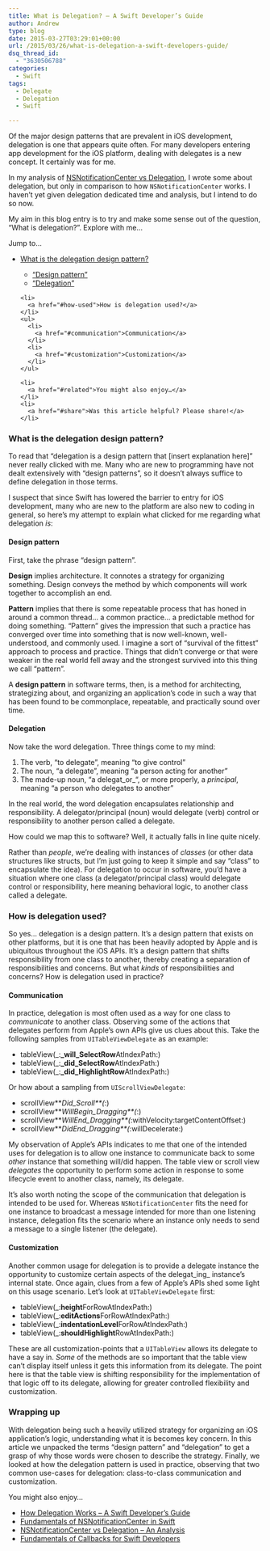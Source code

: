 ```yaml
---
title: What is Delegation? – A Swift Developer’s Guide
author: Andrew
type: blog
date: 2015-03-27T03:29:01+00:00
url: /2015/03/26/what-is-delegation-a-swift-developers-guide/
dsq_thread_id:
  - "3630506788"
categories:
  - Swift
tags:
  - Delegate
  - Delegation
  - Swift

---
```

Of the major design patterns that are prevalent in iOS development, delegation is one that appears quite often. For many developers entering app development for the iOS platform, dealing with delegates is a new concept. It certainly was for me.

In my analysis of [NSNotificationCenter vs Delegation][1], I wrote some about delegation, but only in comparison to how `NSNotificationCenter` works. I haven&#8217;t yet given delegation dedicated time and analysis, but I intend to do so now.

My aim in this blog entry is to try and make some sense out of the question, &#8220;What is delegation?&#8221;. Explore with me&#8230;

<div class="resources">
  <div class="resources-header">
    Jump to&#8230;
  </div>
  
  <ul class="resources-content">
    <li>
      <a href="#what-is-delegation">What is the delegation design pattern?</a>
    </li>
    <ul>
      <li>
        <a href="#design-pattern">&#8220;Design pattern&#8221;</a>
      </li>
      <li>
        <a href="#delegation">&#8220;Delegation&#8221;</a>
      </li>
    </ul>
    
    <li>
      <a href="#how-used">How is delegation used?</a>
    </li>
    <ul>
      <li>
        <a href="#communication">Communication</a>
      </li>
      <li>
        <a href="#customization">Customization</a>
      </li>
    </ul>
    
    <li>
      <a href="#related">You might also enjoy…</a>
    </li>
    <li>
      <a href="#share">Was this article helpful? Please share!</a>
    </li>
  </ul>
</div>

<a name="what-is-delegation" class="jump-target"></a>

### What is the delegation design pattern?

To read that &#8220;delegation is a design pattern that [insert explanation here]&#8221; never really clicked with me. Many who are new to programming have not dealt extensively with &#8220;design patterns&#8221;, so it doesn&#8217;t always suffice to define delegation in those terms.

I suspect that since Swift has lowered the barrier to entry for iOS development, many who are new to the platform are also new to coding in general, so here&#8217;s my attempt to explain what clicked for me regarding what delegation _is_:

<a name="design-pattern" class="jump-target"></a>

#### Design pattern

First, take the phrase &#8220;design pattern&#8221;.

**Design** implies architecture. It connotes a strategy for organizing something. Design conveys the method by which components will work together to accomplish an end.

**Pattern** implies that there is some repeatable process that has honed in around a common thread&#8230; a common practice&#8230; a predictable method for doing something. &#8220;Pattern&#8221; gives the impression that such a practice has converged over time into something that is now well-known, well-understood, and commonly used. I imagine a sort of &#8220;survival of the fittest&#8221; approach to process and practice. Things that didn&#8217;t converge or that were weaker in the real world fell away and the strongest survived into this thing we call &#8220;pattern&#8221;.

A **design pattern** in software terms, then, is a method for architecting, strategizing about, and organizing an application&#8217;s code in such a way that has been found to be commonplace, repeatable, and practically sound over time.

<a name="delegation" class="jump-target"></a>

#### Delegation

Now take the word delegation. Three things come to my mind:

  1. The verb, &#8220;to delegate&#8221;, meaning &#8220;to give control&#8221;
  2. The noun, &#8220;a delegate&#8221;, meaning &#8220;a person acting for another&#8221;
  3. The made-up noun, &#8220;a delegat_or_&#8220;, or more properly, a _principal_, meaning &#8220;a person who delegates to another&#8221;

In the real world, the word delegation encapsulates relationship and responsibility. A delegator/principal (noun) would delegate (verb) control or responsibility to another person called a delegate.

How could we map this to software? Well, it actually falls in line quite nicely.

Rather than _people_, we&#8217;re dealing with instances of _classes_ (or other data structures like structs, but I&#8217;m just going to keep it simple and say &#8220;class&#8221; to encapsulate the idea). For delegation to occur in software, you&#8217;d have a situation where one class (a delegator/principal class) would delegate control or responsibility, here meaning behavioral logic, to another class called a delegate.

<a name="how-used" class="jump-target"></a>

### How is delegation used?

So yes&#8230; delegation is a design pattern. It&#8217;s a design pattern that exists on other platforms, but it is one that has been heavily adopted by Apple and is ubiquitous throughout the iOS APIs. It&#8217;s a design pattern that shifts responsibility from one class to another, thereby creating a separation of responsibilities and concerns. But what _kinds_ of responsibilities and concerns? How is delegation used in practice?

<a name="communication" class="jump-target"></a>

#### Communication

In practice, delegation is most often used as a way for one class to _communicate_ to another class. Observing some of the actions that delegates perform from Apple&#8217;s own APIs give us clues about this. Take the following samples from `UITableViewDelegate` as an example:

  * tableView(_:**_will_SelectRow**AtIndexPath:)
  * tableView(_:**_did_SelectRow**AtIndexPath:)
  * tableView(_:**_did_HighlightRow**AtIndexPath:)

Or how about a sampling from `UIScrollViewDelegate`:

  * scrollView**_Did_Scroll**(_:)
  * scrollView**_WillBegin_Dragging**(_:)
  * scrollView**_WillEnd_Dragging**(_:withVelocity:targetContentOffset:)
  * scrollView**_DidEnd_Dragging**(_:willDecelerate:)

My observation of Apple&#8217;s APIs indicates to me that one of the intended uses for delegation is to allow one instance to communicate back to some _other_ instance that something will/did happen. The table view or scroll view _delegates_ the opportunity to perform some action in response to some lifecycle event to another class, namely, its delegate.

It&#8217;s also worth noting the scope of the communication that delegation is intended to be used for. Whereas `NSNotificationCenter` fits the need for one instance to broadcast a message intended for more than one listening instance, delegation fits the scenario where an instance only needs to send a message to a single listener (the delegate).

<a name="customization" class="jump-target"></a>

#### Customization

Another common usage for delegation is to provide a delegate instance the opportunity to customize certain aspects of the delegat_ing_ instance&#8217;s internal state. Once again, clues from a few of Apple&#8217;s APIs shed some light on this usage scenario. Let&#8217;s look at `UITableViewDelegate` first:

  * tableView(_:**height**ForRowAtIndexPath:)
  * tableView(_:**editActions**ForRowAtIndexPath:)
  * tableView(_:**indentationLevel**ForRowAtIndexPath:)
  * tableView(_:**shouldHighlight**RowAtIndexPath:)

These are all customization-points that a `UITableView` allows its delegate to have a say in. _Some_ of the methods are so important that the table view can&#8217;t display itself unless it gets this information from its delegate. The point here is that the table view is shifting responsibility for the implementation of that logic off to its delegate, allowing for greater controlled flexibility and customization.

### Wrapping up

With delegation being such a heavily utilized strategy for organizing an iOS application&#8217;s logic, understanding what it is becomes key concern. In this article we unpacked the terms &#8220;design pattern&#8221; and &#8220;delegation&#8221; to get a grasp of why those words were chosen to describe the strategy. Finally, we looked at how the delegation pattern is used in practice, observing that two common use-cases for delegation: class-to-class communication and customization.

<a name="related" class="jump-target"></a>

<div class="resources">
  <div class="resources-header">
    You might also enjoy&#8230;
  </div>
  
  <ul class="resources-content">
    <li>
      <i class="fa fa-angle-right"></i> <a href="http://www.andrewcbancroft.com/2015/04/08/how-delegation-works-a-swift-developer-guide/" title="How Delegation Works – A Swift Developer’s Guide">How Delegation Works – A Swift Developer’s Guide</a>
    </li>
    <li>
      <i class="fa fa-angle-right"></i> <a href="http://www.andrewcbancroft.com/2014/10/08/fundamentals-of-nsnotificationcenter-in-swift/" title="Fundamentals of NSNotificationCenter in Swift">Fundamentals of NSNotificationCenter in Swift</a>
    </li>
    <li>
      <i class="fa fa-angle-right"></i> <a href="http://www.andrewcbancroft.com/2015/02/05/nsnotificationcenter-vs-delegation-analysis/" title="NSNotificationCenter vs Delegation – An Analysis">NSNotificationCenter vs Delegation – An Analysis</a>
    </li>
    <li>
      <i class="fa fa-angle-right"></i> <a href="https://www.andrewcbancroft.com/2016/02/15/fundamentals-of-callbacks-for-swift-developers/" title="Fundamentals of Callbacks for Swift Developers">Fundamentals of Callbacks for Swift Developers</a>
    </li>
  </ul>
</div>

<a name="share" class="jump-target"></a>

 [1]: http://www.andrewcbancroft.com/2015/02/05/nsnotificationcenter-vs-delegation-analysis/ "NSNotificationCenter vs Delegation – An Analysis"